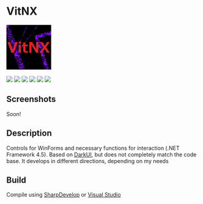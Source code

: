 # VitNX

![alt](https://github.com/Zalexanninev15/VitNX/raw/main/logo.png)

[![](https://img.shields.io/badge/.NET-Framework_4.5-4E2ACD.svg)](https://dotnet.microsoft.com/download/dotnet-framework/net45)
[![](https://img.shields.io/github/release/Zalexanninev15/VitNX)](https://github.com/Zalexanninev15/VitNX/releases/latest)
[![](https://img.shields.io/badge/v1.1-orange.svg)](https://github.com/Zalexanninev15/VitNX)
[![](https://img.shields.io/github/last-commit/Zalexanninev15/VitNX/main.svg)](https://github.com/Zalexanninev15/VitNX/commits/main)
[![](https://img.shields.io/badge/license-MIT-blue.svg)](LICENSE)
[![](https://img.shields.io/badge/donate-Buy_Me_a_Coffee-F94400.svg)](https://zalexanninev15.jimdofree.com/buy-me-a-coffee)

## Screenshots

Soon!

## Description

Controls for WinForms and necessary functions for interaction (.NET Framework 4.5). Based on [DarkUI](https://github.com/RobinPerris/DarkUI), but does not completely match the code base. It develops in different directions, depending on my needs

## Build

Compile using [SharpDevelop](https://sourceforge.net/projects/sharpdevelop) or [Visual Studio](https://visualstudio.microsoft.com/vs)

